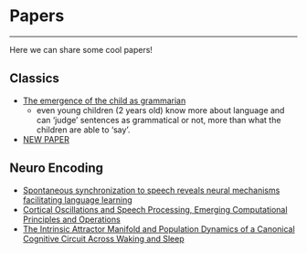 # Papers

---

Here we can share some cool papers!

## Classics
- [The emergence of the child as grammarian](https://www.sas.upenn.edu/~gleitman/papers/Gleitman,%20Gleitman%20&%20Shipley%201973_The%20emergence%20of%20the%20child%20as%20a%20grammarian.pdf)
	- even young children
(2 years old) know more about language and can ‘judge’ sentences as grammatical or not,
more than what the children are able to ‘say’.
- [NEW PAPER](https://google.com)

## Neuro Encoding
- [Spontaneous synchronization to speech reveals neural mechanisms facilitating language learning](https://www.nature.com/articles/s41593-019-0353-z)
- [Cortical Oscillations and Speech Processing, Emerging Computational Principles and Operations](https://www.nature.com/articles/nn.3063)
- [The Intrinsic Attractor Manifold and Population Dynamics of a Canonical Cognitive Circuit Across Waking and Sleep](https://www.nature.com/articles/s41593-019-0460-x)
